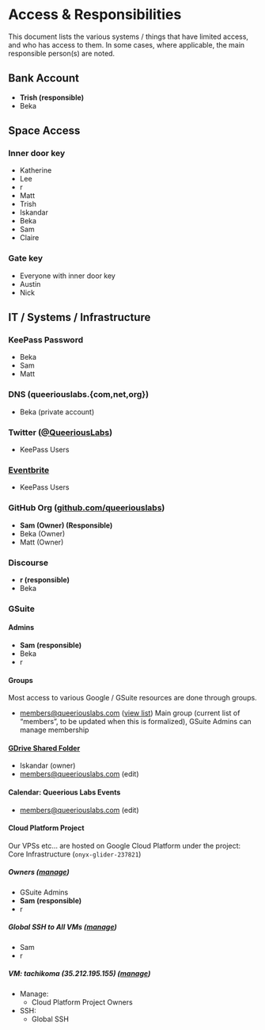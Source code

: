 <!-- TITLE: Access & Responsibilities -->
<!-- SUBTITLE: Who has access to what and who is responsible for what -->

# Access & Responsibilities
This document lists the various systems / things that have limited access, and who has access to them. In some cases, where applicable, the main responsible person(s) are noted.

## Bank Account
* **Trish (responsible)**
* Beka

## Space Access
### Inner door key
* Katherine
* Lee
* r
* Matt
* Trish
* Iskandar
* Beka
* Sam
* Claire

### Gate key
* Everyone with inner door key
* Austin
* Nick

## IT / Systems / Infrastructure
### KeePass Password
* Beka
* Sam
* Matt

### DNS (queeriouslabs.{com,net,org})
* Beka (private account)

### Twitter ([@QueeriousLabs](https://twitter.com/queeriouslabs))
* KeePass Users

### [Eventbrite](https://www.eventbrite.com/o/queerious-labs-18856188791)
* KeePass Users

### GitHub Org ([github.com/queeriouslabs](https://github.com/queeriouslabs))
* **Sam (Owner) (Responsible)**
* Beka (Owner)
* Matt (Owner)

### Discourse
* **r (responsible)**
* Beka

### GSuite

#### Admins
* **Sam (responsible)**
* Beka
* r

#### Groups
Most access to various Google / GSuite resources are done through groups.

* <members@queeriouslabs.com> ([view list](https://groups.google.com/a/queeriouslabs.com/forum/#!managemembers/members/members/active))
  Main group (current list of “members”, to be updated when this is formalized), GSuite Admins can manage membership
	
#### [GDrive Shared Folder](https://drive.google.com/drive/folders/1_QCZv-4acFd6S1A7W_KDui0vN905UMyN?usp=sharing)

* Iskandar (owner)
* <members@queeriouslabs.com> (edit)

#### Calendar: Queerious Labs Events
* <members@queeriouslabs.com> (edit)

#### Cloud Platform Project

Our VPSs etc… are hosted on Google Cloud Platform under the project: Core Infrastructure (`onyx-glider-237821`)

##### Owners ([manage](https://console.cloud.google.com/iam-admin/iam?project=onyx-glider-237821))
* GSuite Admins
* **Sam (responsible)**
* r

##### Global SSH to All VMs ([manage](https://console.cloud.google.com/compute/metadata/sshKeys?project=onyx-glider-237821))
* Sam
* r

##### VM: tachikoma (35.212.195.155) ([manage](https://console.cloud.google.com/compute/instancesDetail/zones/us-west1-b/instances/tachikoma?project=onyx-glider-237821))
* Manage:
  * Cloud Platform Project Owners
* SSH:
  * Global SSH